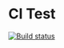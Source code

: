 # CI Test
[![Build status](https://ci.appveyor.com/api/projects/status/77g6cr2xjp20vkq4?svg=true)](https://ci.appveyor.com/project/AlyonaKh29/ajs-containers-set)

